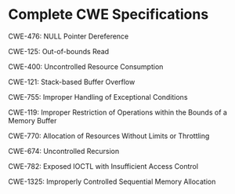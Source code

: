 

# Complete CWE Specifications

CWE-476: NULL Pointer Dereference

CWE-125: Out-of-bounds Read

CWE-400: Uncontrolled Resource Consumption

CWE-121: Stack-based Buffer Overflow

CWE-755: Improper Handling of Exceptional Conditions

CWE-119: Improper Restriction of Operations within the Bounds of a Memory Buffer

CWE-770: Allocation of Resources Without Limits or Throttling

CWE-674: Uncontrolled Recursion

CWE-782: Exposed IOCTL with Insufficient Access Control

CWE-1325: Improperly Controlled Sequential Memory Allocation